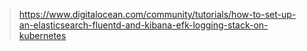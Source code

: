 > https://www.digitalocean.com/community/tutorials/how-to-set-up-an-elasticsearch-fluentd-and-kibana-efk-logging-stack-on-kubernetes
